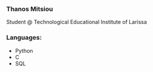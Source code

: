 ### Thanos Mitsiou
Student @ Technological Educational Institute of Larissa

### Languages:
 - Python
 - C
 - SQL

 
